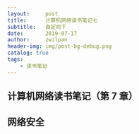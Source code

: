 ```yaml
---
layout:     post
title:      计算机网络读书笔记七
subtitle:   自定向下
date:       2019-07-17
author:     zwilpan
header-img: img/post-bg-debug.png
catalog: true
tags:
    - 读书笔记
---
```


## 计算机网络读书笔记（第 7 章）

## 网络安全

